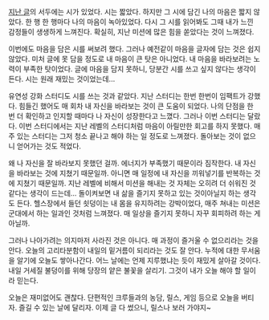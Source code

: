[지난 글](https://github.com/ss0526100/woowa-writing/blob/main/mission1.md)의 서두에는 시가 있었다. 시는 짧았다. 하지만 그 시에 담긴 나의 마음은 짧지 않았다. 한 행 한 행마다 나의 마음이 녹아있었다. 다시 그 시를 읽어봐도 그때 내가 느낀 감정들이 생생하게 느껴진다. 확실히, 지난 미션에 많은 힘을 쏟았다는 것이 느껴졌다.

이번에도 마음을 담은 시를 써보려 했다. 그러나 예전같이 마음을 글자에 담는 것은 쉽지 않았다. 미처 글에 못 담을 정도로 내 마음이 큰 탓은 아니었다. 내 마음을 바라보려는 노력이 부족한 탓이었다. 글에 마음을 담지 못하니, 당분간 시를 쓰고 싶지 않다는 생각이 든다. 시는 원래 재밌는 것이었는데...

유연성 강화 스터디도 시를 쓰는 것과 같았다. 지난 스터디는 한번 한번이 임팩트가 강했다. 힘들긴 했어도 매 회차 내 자신을 바라보는 것이 큰 도움이 되었다. 나의 단점을 한 번 더 확인하고 인지할 때마다 나 자신이 성장한다고 느꼈다. 그러나 이번 스터디는 달랐다. 이번 스터디에서는 지난 레벨의 스터디처럼 마음이 아릴만한 회고를 하지 못했다. 매주 있는 스터디는 그저 청소 끝나고 해야 하는 일 정도로 느껴졌다. 돌아보는 것이 없으니 얻어가는 것도 적었다.

왜 나 자신을 잘 바라보지 못했던 걸까. 에너지가 부족했기 때문이라 짐작한다. 내 자신을 바라보는 것에 지쳤기 때문일까. 아니면 매 일정에 내 자신을 끼워넣기를 반복하는 것에 지쳤기 때문일까. 지난 레벨에 비해서 미션을 해내는 것 자체는 오히려 더 쉬워진 것 같다는 생각이 드는데... 돌이켜보면 내 삶을 즐기지 못하고 있는 것이아닐지 하는 생각도 든다. 헬스장에서 들던 쇳덩이는 내 몸을 유지하려는 강박이었다, 매주 쳐내는 미션은 군대에서 하는 일과인 것처럼 느껴졌다. 매 일상을 즐기지 못하니 자꾸 회피하려 하는 게 아닐까.

그러나 나아가려는 의지마저 사라진 것은 아니다. 매 과정이 즐거울 수 없으리라는 것을 안다. 오늘의 고리타분함이 내일의 밑거름이 되리라는 것도 잘 안다. 누적에 대한 무서움을 알기에 오늘도 쌓아나간다. 어느 날에는 언제 지루했냐는 듯이 재밌게 살아갈 것이다. 내일 거세질 불덩이를 위해 당장의 얕은 불꽃을 살리기. 그것이 내가 오늘 해야 할 일이라 믿는다.

오늘은 재미없어도 괜찮다. 단편적인 크루들과의 농담, 릴스, 게임 등으로 오늘을 버티자. 즐길 수 있는 날에 달리자. 이제 글 다 썼으니, 릴스나 보러 가야지~
